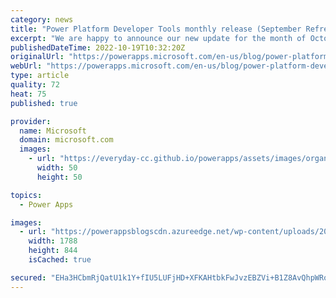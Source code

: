 ```yaml
---
category: news
title: "Power Platform Developer Tools monthly release (September Refresh)"
excerpt: "We are happy to announce our new update for the month of October i.e., “September Refresh”. Those of you who have been following us already know of this trend, because the work our team does in the prior month gets released in the following month. Hence in October, we release the September Refresh. With"
publishedDateTime: 2022-10-19T10:32:20Z
originalUrl: "https://powerapps.microsoft.com/en-us/blog/power-platform-developer-tools-monthly-release-september-refresh/"
webUrl: "https://powerapps.microsoft.com/en-us/blog/power-platform-developer-tools-monthly-release-september-refresh/"
type: article
quality: 72
heat: 75
published: true

provider:
  name: Microsoft
  domain: microsoft.com
  images:
    - url: "https://everyday-cc.github.io/powerapps/assets/images/organizations/microsoft.com-50x50.jpg"
      width: 50
      height: 50

topics:
  - Power Apps

images:
  - url: "https://powerappsblogscdn.azureedge.net/wp-content/uploads/2022/10/text-description-automatically-generated.png"
    width: 1788
    height: 844
    isCached: true

secured: "EHa3HCbmRjQatU1k1Y+fIU5LUFjHD+XFKAHtbkFwJvzEBZVi+B1Z8AvQhpWRofJ5CBjlu0qyMP6D5082qqV9nkMyNCGFf5yL8TauQ0Hj0NYnYwyENybSH9d0Qd2AlJ/tOQ+avHc/GP+7doJavWDoGvBNXfY6H1EuXvDiYEfXuI7jVdCpVacY5YH2Gjr8UOhV3ajlTNxM+VK8Ydnh3KFB0f+g9aJ/IBePIRba7VPT3xMg5i08xmKzfLNWHWVGVU/hdEFX4lL73FVBiqFg8SEOqY7ZGvr2mqcGoFTn8nztrT/6sEiQDrQLvdxUY8aV6fJ1QV+ZYli9SSZh4G/qjnaPCSgmi2ic6omgqAFhSGOOGq0=;ZGemdtrzfSLP0GWb7piPBw=="
---
```



